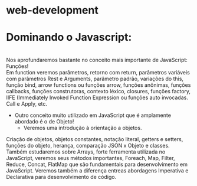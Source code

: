 # web-development

<h1>Dominando o Javascript:</h1><br>
Nos aprofundaremos bastante no conceito mais importante de JavaScript: 
Funções!
<br>Em function veremos parâmetros, retorno com return, parâmetros variáveis com parâmetros Rest e Arguments,
parâmetro padrão, variações do this, função bind, arrow functions ou funções arrow, funções anônimas,
funções callbacks, funções construtoras, contexto léxico, closures, funções factory, 
IIFE (Immediately Invoked Function Expression ou funções auto invocadas. Call e Apply, etc.

* Outro conceito muito utilizado em JavaScript que é amplamente abordado é o de Objeto! 
  * Veremos uma introdução à orientação a objetos. 
  
Criação de objetos, objetos constantes, notação literal, getters e setters, funções do objeto, herança, comparação JSON x Objeto e classes. 
Também estudaremos sobre Arrays, forte ferramenta utilizada no JavaScript, 
veremos seus métodos importantes, Foreach, Map, Filter, Reduce, Concat, 
FlatMap que são fundamentais para desenvolvimento em JavaScript. 
Veremos também a diferença entreas abordagens Imperativa e Declarativa para desenvolvimento de código.
